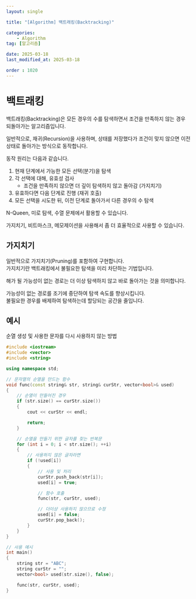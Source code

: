 ```yaml
---
layout: single

title: "[Algorithm] 백트래킹(Backtracking)"

categories:
    - Algorithm
tag: [알고리즘]

date: 2025-03-18
last_modified_at: 2025-03-18

order : 1020
---
```


# 백트래킹

백트래킹(Backtracking)은 모든 경우의 수를 탐색하면서 조건을 만족하지 않는 경우 되돌아가는 알고리즘입니다.

일반적으로, 재귀(Recursion)을 사용하며, 상태를 저장했다가 조건이 맞지 않으면 이전 상태로 돌아가는 방식으로 동작합니다.

동작 원리는 다음과 같습니다.

1. 현재 단계에서 가능한 모든 선택(분기)을 탐색
2. 각 선택에 대해, 유효성 검사
    + 조건을 만족하지 않으면 더 깊이 탐색하지 않고 돌아감 (가지치기)
4. 유효하다면 다음 단계로 진행 (재귀 호출)
5. 모든 선택을 시도한 뒤, 이전 단계로 돌아가서 다른 경우의 수 탐색

N-Queen, 미로 탐색, 수열 문제에서 활용할 수 있습니다.

가지치기, 비트마스크, 메모제이션을 사용해서 좀 더 효율적으로 사용할 수 있습니다.

## 가지치기

일반적으로 가지치기(Pruning)를 포함하여 구현합니다.  
가지치기란 백트래킹에서 불필요한 탐색을 미리 차단하는 기법입니다.

해가 될 가능성이 없는 경로는 더 이상 탐색하지 않고 바로 돌아가는 것을 의미합니다.

가능성이 없는 경로를 조기에 중단하여 탐색 속도를 향상시킵니다.  
불필요한 경우를 배제하여 탐색하는데 할당되는 공간을 줄입니다.

## 예시

순열 생성 및 사용한 문자를 다시 사용하지 않는 방법

```cpp
#include <iostream>
#include <vector>
#include <string>

using namespace std;

// 문자열의 순열을 만드는 함수
void func(const string& str, string& curStr, vector<bool>& used)
{
	// 순열이 만들어진 경우
	if (str.size() == curStr.size())
	{
		cout << curStr << endl;

		return;
	}

	// 순열을 만들기 위한 글자를 찾는 반복문
	for (int i = 0; i < str.size(); ++i)
	{
		// 사용하지 않은 글자라면
		if (!used[i])
		{
			// 사용 및 처리
			curStr.push_back(str[i]);
			used[i] = true;

			// 함수 호출
			func(str, curStr, used);

			// 더이상 사용하지 않으므로 수정
			used[i] = false;
			curStr.pop_back();
		}
	}
}

// 사용 예시
int main()
{
	string str = "ABC";
	string curStr = "";
	vector<bool> used(str.size(), false);

	func(str, curStr, used);
}
```